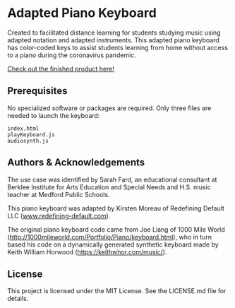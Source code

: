 # Adapted Piano Keyboard

Created to facilitated distance learning for students studying music using adapted notation and adapted instruments. This adapted piano keyboard has color-coded keys to assist students learning from home without access to a piano during the coronavirus pandemic.

[Check out the finished product here!](https://www.redefining-default.com/resources/adaptive-keyboard)

## Prerequisites

No specialized software or packages are required. Only three files are needed to launch the keyboard:

    index.html
    playKeyboard.js
    audiosynth.js
    

## Authors & Acknowledgements

The use case was identified by Sarah Fard, an educational consultant at Berklee Institute for Arts Education and Special Needs and H.S. music teacher at Medford Public Schools.

This piano keyboard was adapted by Kirsten Moreau of Redefining Default LLC (www.redefining-default.com).

The original piano keyboard code came from Joe Liang of 1000 Mile World (http://1000mileworld.com/Portfolio/Piano/keyboard.html), who in turn based his code on a dynamically generated synthetic keyboard made by Keith William Horwood (https://keithwhor.com/music/).

## License

This project is licensed under the MIT License. See the LICENSE.md file for details.

